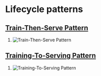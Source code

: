 # Lifecycle patterns

## [Train-Then-Serve Pattern](./Train-then-serve-pattern/design_en.md)
1. ![Train-Then-Serve Pattern](./Train-then-serve-pattern/diagram.png)

## [Training-To-Serving Pattern](./Training-to-serving-pattern/design_en.md)
1. ![Training-To-Serving Pattern](./Training-to-serving-pattern/diagram.png)
